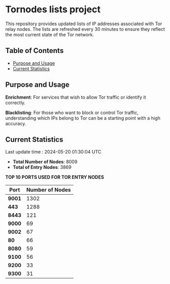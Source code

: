 # Tornodes lists project

This repository provides updated lists of IP addresses associated with Tor relay nodes. The lists are refreshed every 30 minutes to ensure they reflect the most current state of the Tor network.

## Table of Contents

- [Purpose and Usage](#purpose-and-usage)
- [Current Statistics](#current-statistics)


## Purpose and Usage

**Enrichment**: For services that wish to allow Tor traffic or identify it correctly.

**Blacklisting**: For those who want to block or control Tor traffic, understanding which IPs belong to Tor can be a starting point with a high accuracy.

## Current Statistics

Last update time : 2024-05-20 01:30:04 UTC

- **Total Number of Nodes**: 8009
- **Total of Entry Nodes**: 3869

**TOP 10 PORTS USED FOR TOR ENTRY NODES**

| **Port** | **Number of Nodes** |
|------|-----------------|
| **9001**   | 1302  |
| **443**   | 1288  |
| **8443**   | 121  |
| **9000**   | 69  |
| **9002**   | 67  |
| **80**   | 66  |
| **8080**   | 59  |
| **9100**   | 56  |
| **9200**   | 33  |
| **9300**   | 31  |

